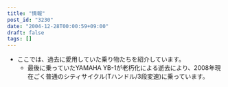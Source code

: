 ```yaml
---
title: "情報"
post_id: "3230"
date: "2004-12-28T00:00:59+09:00"
draft: false
tags: []
---
```



* ここでは、過去に愛用していた乗り物たちを紹介しています。
  * 最後に乗っていたYAMAHA YB-1が老朽化による逝去により、2008年現在ごく普通のシティサイクル(Tハンドル/3段変速)に乗っています。
